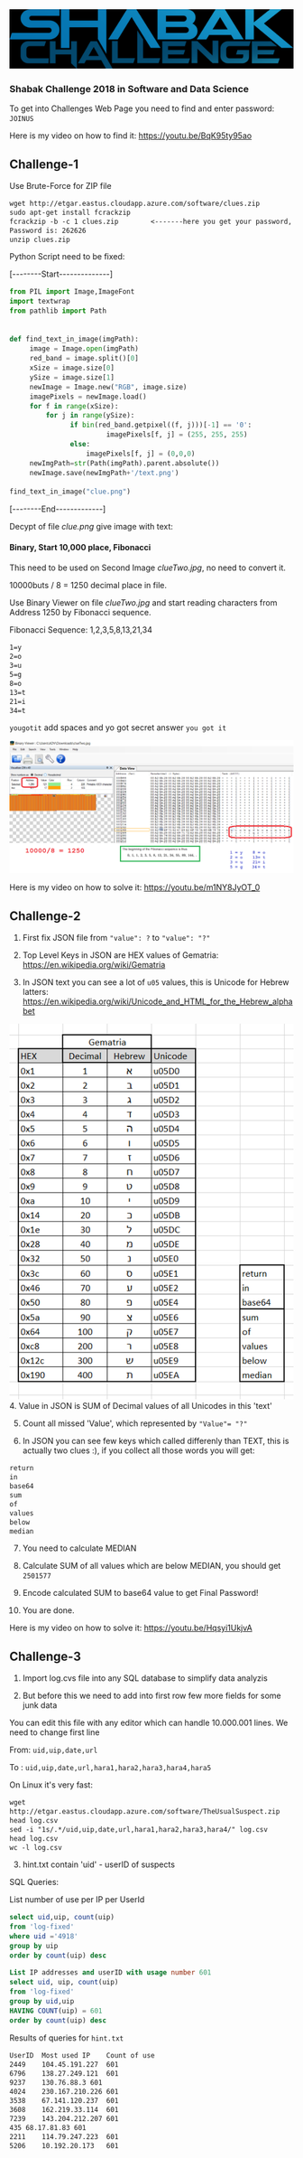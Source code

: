 <img src="shabak.png">

### Shabak Challenge 2018 in Software and Data Science

To get into Challenges Web Page you need to find and enter password: `JOINUS`

Here is my video on how to find it:
https://youtu.be/BqK95ty95ao


## Challenge-1
Use Brute-Force for ZIP file
```
wget http://etgar.eastus.cloudapp.azure.com/software/clues.zip
sudo apt-get install fcrackzip 
fcrackzip -b -c 1 clues.zip        <-------here you get your password, Password is: 262626
unzip clues.zip﻿
```

Python Script need to be fixed:

[--------Start--------------]
```python
from PIL import Image,ImageFont
import textwrap
from pathlib import Path


def find_text_in_image(imgPath):
     image = Image.open(imgPath)
     red_band = image.split()[0]
     xSize = image.size[0]
     ySize = image.size[1]
     newImage = Image.new("RGB", image.size)
     imagePixels = newImage.load()
     for f in range(xSize):
         for j in range(ySize):
               if bin(red_band.getpixel((f, j)))[-1] == '0':
                        imagePixels[f, j] = (255, 255, 255)
               else:
                   imagePixels[f, j] = (0,0,0)
     newImgPath=str(Path(imgPath).parent.absolute())
     newImage.save(newImgPath+'/text.png')
     
find_text_in_image("clue.png")﻿
```
[--------End-------------]

Decypt of file *clue.png* give image with text: 
#### Binary, Start 10,000 place, Fibonacci

This need to be used on Second Image *clueTwo.jpg*, no need to convert it.

10000buts / 8 = 1250 decimal place in file.

Use Binary Viewer on file *clueTwo.jpg* and start reading characters from Address 1250 by Fibonacci sequence.

Fibonacci Sequence: 1,2,3,5,8,13,21,34
```
1=y
2=o
3=u
5=g
8=o
13=t
21=i
34=t
```
`yougotit` add spaces and yo got secret answer `you got it`

<img src="./Challenge1/Challenge1-Solution.png">

Here is my video on how to solve it:
https://youtu.be/m1NY8JyOT_0


## Challenge-2
1. First fix JSON file from `"value": ?` to `"value": "?"`

2. Top Level Keys in JSON are HEX values of Gematria: https://en.wikipedia.org/wiki/Gematria

3. In JSON text you can see a lot of `u05` values, this is Unicode for Hebrew latters: https://en.wikipedia.org/wiki/Unicode_and_HTML_for_the_Hebrew_alphabet
<img src="./Challenge2/Challenge2-Solution.png">
4. Value in JSON is SUM of Decimal values of all Unicodes in this 'text'

5. Count all missed 'Value', which represented by `"Value"= "?"`

6. In JSON you can see few keys which called differenly than TEXT, this is actually two clues :),
if you collect all those words you will get: 
```
return
in
base64
sum
of
values
below
median
```

7. You need to calculate MEDIAN

8. Calculate SUM of all values which are below MEDIAN, you should get `2501577`

9. Encode calculated SUM to base64 value to get Final Password!

10. You are done.

Here is my video on how to solve it:
https://youtu.be/Hqsyi1UkjvA

## Challenge-3

1. Import log.cvs file into any SQL database to simplify data analyzis

2. But before this we need to add into first row few more fields for some junk data

You can edit this file with any editor which can handle 10.000.001 lines.
We need to change first line

From: `uid,uip,date,url`

To  : `uid,uip,date,url,hara1,hara2,hara3,hara4,hara5`

On Linux it's very fast:
```
wget http://etgar.eastus.cloudapp.azure.com/software/TheUsualSuspect.zip
head log.csv
sed -i "1s/.*/uid,uip,date,url,hara1,hara2,hara3,hara4/" log.csv
head log.csv
wc -l log.csv
```

3. hint.txt contain 'uid' - userID of suspects

SQL Queries:

List number of use per IP per UserId
```sql
select uid,uip, count(uip)
from 'log-fixed'
where uid ='4918'
group by uip
order by count(uip) desc
```

```sql
List IP addresses and userID with usage number 601
select uid, uip, count(uip)
from 'log-fixed'
group by uid,uip
HAVING COUNT(uip) = 601
order by count(uip) desc
```

Results of queries for `hint.txt`
```
UserID	Most used IP	Count of use
2449	104.45.191.227	601
6796	138.27.249.121	601
9237	130.76.88.3	601
4024	230.167.210.226	601
3538	67.141.120.237	601
3608	162.219.33.114	601
7239	143.204.212.207	601
435	68.17.81.83	601
2211	114.79.247.223	601
5206	10.192.20.173	601
```
